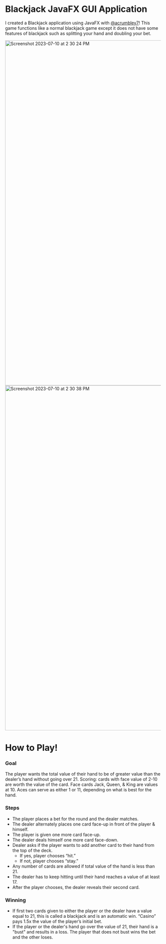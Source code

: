 # Blackjack JavaFX GUI Application
I created a Blackjack application using JavaFX with [@acrumbley7](https://github.com/acrumbley7)! This game functions like a normal blackjack game except it does not have some features of blackjack such as splitting your hand and doubling your bet. 

<img width="1114" alt="Screenshot 2023-07-10 at 2 30 24 PM" src="https://github.com/manyolie3/Blackjack/assets/127877144/69765630-3727-4cc5-9ee4-feb6a9693f80">
<img width="1114" alt="Screenshot 2023-07-10 at 2 30 38 PM" src="https://github.com/manyolie3/Blackjack/assets/127877144/77a47f52-36c9-43ac-acc1-310221d3d1e2">


# How to Play!
### Goal
The player wants the total value of their hand to be of greater value than the dealer’s hand without going over 21.
Scoring: cards with face value of 2-10 are worth the value of the card. Face cards Jack, Queen, & King are values at 10. Aces can serve as either 1 or 11, depending on what is best for the hand.
### Steps
- The player places a bet for the round and the dealer matches.
- The dealer alternately places one card face-up in front of the player & himself.
- The player is given one more card face-up.
- The dealer deals himself one more card face-down.
- Dealer asks if the player wants to add another card to
their hand from the top of the deck.
  - If yes, player chooses “hit.”
  - If not, player chooses “stay.”
- Any number of cards are allowed if total value of
the hand is less than 21.
- The dealer has to keep hitting until their hand
reaches a value of at least 17.
- After the player chooses, the dealer reveals their
second card.
### Winning
- If first two cards given to either the player or the dealer have a value equal to 21, this is called a blackjack and is an automatic win. “Casino” pays 1.5x the value of the player’s initial bet.
- If the player or the dealer's hand go over the value of 21, their hand is a "bust" and results in a loss. The player that does not bust wins the bet and the other loses.
